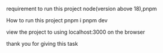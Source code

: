 requirement to run this project
node(version above 18),pnpm

How to run this project
pnpm i
pnpm dev

view the project to using localhost:3000 on the browser

thank you for giving this task
